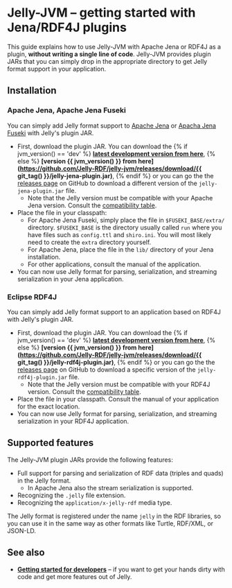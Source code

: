 # Jelly-JVM – getting started with Jena/RDF4J plugins

This guide explains how to use Jelly-JVM with Apache Jena or RDF4J as a plugin, **without writing a single line of code**. Jelly-JVM provides plugin JARs that you can simply drop in the appropriate directory to get Jelly format support in your application.

## Installation

### Apache Jena, Apache Jena Fuseki

You can simply add Jelly format support to [Apache Jena](https://jena.apache.org/index.html) or [Apacha Jena Fuseki](https://jena.apache.org/documentation/fuseki2/index.html) with Jelly's plugin JAR.

- First, download the plugin JAR. You can download the {% if jvm_version() == 'dev' %}
**[latest development version from here](https://github.com/Jelly-RDF/jelly-jvm/releases/download/dev/jelly-jena-plugin.jar)**,
{% else %}
**[version {{ jvm_version() }} from here](https://github.com/Jelly-RDF/jelly-jvm/releases/download/{{ git_tag() }}/jelly-jena-plugin.jar)**,
{% endif %} or you can go the the [releases page](https://github.com/Jelly-RDF/jelly-jvm/releases) on GitHub to download a different version of the `jelly-jena-plugin.jar` file.
    - Note that the Jelly version must be compatible with your Apache Jena version. Consult the [compatibility table](index.md#compatibility).
- Place the file in your classpath:
    - For Apache Jena Fuseki, simply place the file in `$FUSEKI_BASE/extra/` directory. `$FUSEKI_BASE` is the directory usually called `run` where you have files such as `config.ttl` and `shiro.ini`. You will most likely need to create the `extra` directory yourself.
    - For Apache Jena, place the file in the `lib/` directory of your Jena installation.
    - For other applications, consult the manual of the application.
- You can now use Jelly format for parsing, serialization, and streaming serialization in your Jena application.

### Eclipse RDF4J

You can simply add Jelly format support to an application based on RDF4J with Jelly's plugin JAR.

- First, download the plugin JAR. You can download the {% if jvm_version() == 'dev' %}
**[latest development version from here](https://github.com/Jelly-RDF/jelly-jvm/releases/download/dev/jelly-rdf4j-plugin.jar)**,
{% else %}
**[version {{ jvm_version() }} from here](https://github.com/Jelly-RDF/jelly-jvm/releases/download/{{ git_tag() }}/jelly-rdf4j-plugin.jar)**,
{% endif %} or you can go the the [releases page](https://github.com/Jelly-RDF/jelly-jvm/releases) on GitHub to download a specific version of the `jelly-rdf4j-plugin.jar` file.
    - Note that the Jelly version must be compatible with your RDF4J version. Consult the [compatibility table](index.md#compatibility).
- Place the file in your classpath. Consult the manual of your application for the exact location.
- You can now use Jelly format for parsing, serialization, and streaming serialization in your RDF4J application.

## Supported features

The Jelly-JVM plugin JARs provide the following features:

- Full support for parsing and serialization of RDF data (triples and quads) in the Jelly format.
    - In Apache Jena also the stream serialization is supported.
- Recognizing the `.jelly` file extension.
- Recognizing the `application/x-jelly-rdf` media type.

The Jelly format is registered under the name `jelly` in the RDF libraries, so you can use it in the same way as other formats like Turtle, RDF/XML, or JSON-LD.

## See also

- **[Getting started for developers](getting-started-devs.md)** – if you want to get your hands dirty with code and get more features out of Jelly.
